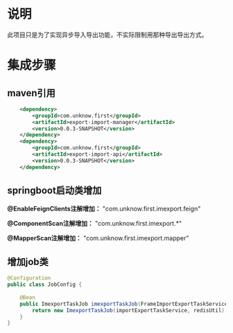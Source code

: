 # 说明
此项目只是为了实现异步导入导出功能，不实际限制用那种导出导出方式。
# 集成步骤
## maven引用
``` xml
    <dependency>
        <groupId>com.unknow.first</groupId>
        <artifactId>export-import-manager</artifactId>
        <version>0.0.3-SNAPSHOT</version>
    </dependency>
    <dependency>
        <groupId>com.unknow.first</groupId>
        <artifactId>export-import-api</artifactId>
        <version>0.0.3-SNAPSHOT</version>
    </dependency>
```
## springboot启动类增加
__@EnableFeignClients注解增加：__ "com.unknow.first.imexport.feign"

__@ComponentScan注解增加：__ "com.unknow.first.imexport.*"

__@MapperScan注解增加：__ "com.unknow.first.imexport.mapper"

## 增加job类
```java
@Configuration
public class JobConfig {
    
    @Bean
    public ImexportTaskJob imexportTaskJob(FrameImportExportTaskService importExportTaskService,RedisUtil redisUtil) {
        return new ImexportTaskJob(importExportTaskService, redisUtil);
    }
}
```